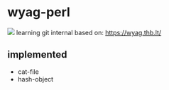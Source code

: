 # wyag-perl
[![](https://github.com/toricor/wyag-perl/workflows/linux/badge.svg)](https://github.com/toricor/wyag-perl/actions) 
learning git internal based on: https://wyag.thb.lt/

## implemented
- cat-file
- hash-object

